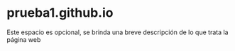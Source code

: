 # prueba1.github.io
Este espacio es opcional, se brinda una breve descripción de lo que trata la página web
